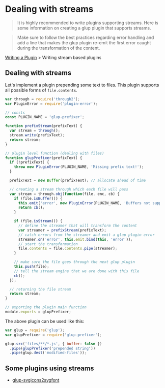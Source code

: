 # Dealing with streams

> It is highly recommended to write plugins supporting streams. Here is some information on creating a glup plugin that supports streams.

> Make sure to follow the best practices regarding error handling and add a line that makes the glup plugin re-emit the first error caught during the transformation of the content.

[Writing a Plugin](README.md) > Writing stream based plugins

## Dealing with streams

Let's implement a plugin prepending some text to files. This plugin supports all possible forms of `file.contents`.

```js
var through = require('through2');
var PluginError = require('plugin-error');

// consts
const PLUGIN_NAME = 'glup-prefixer';

function prefixStream(prefixText) {
  var stream = through();
  stream.write(prefixText);
  return stream;
}

// plugin level function (dealing with files)
function glupPrefixer(prefixText) {
  if (!prefixText) {
    throw new PluginError(PLUGIN_NAME, 'Missing prefix text!');
  }

  prefixText = new Buffer(prefixText); // allocate ahead of time

  // creating a stream through which each file will pass
  var stream = through.obj(function(file, enc, cb) {
    if (file.isBuffer()) {
      this.emit('error', new PluginError(PLUGIN_NAME, 'Buffers not supported!'));
      return cb();
    }

    if (file.isStream()) {
      // define the streamer that will transform the content
      var streamer = prefixStream(prefixText);
      // catch errors from the streamer and emit a glup plugin error
      streamer.on('error', this.emit.bind(this, 'error'));
      // start the transformation
      file.contents = file.contents.pipe(streamer);
    }

    // make sure the file goes through the next glup plugin
    this.push(file);
    // tell the stream engine that we are done with this file
    cb();
  });

  // returning the file stream
  return stream;
}

// exporting the plugin main function
module.exports = glupPrefixer;
```

The above plugin can be used like this:

```js
var glup = require('glup');
var glupPrefixer = require('glup-prefixer');

glup.src('files/**/*.js', { buffer: false })
  .pipe(glupPrefixer('prepended string'))
  .pipe(glup.dest('modified-files'));
```

## Some plugins using streams

* [glup-svgicons2svgfont](https://github.com/nfroidure/glup-svgiconstosvgfont)
